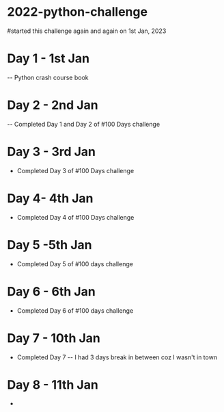 # 2022-python-challenge
#started this challenge again and again on 1st Jan, 2023

# Day 1 - 1st Jan
-- Python crash course book

# Day 2 - 2nd Jan
-- Completed Day 1 and Day 2 of #100 Days challenge 

# Day 3 - 3rd Jan
- Completed Day 3 of #100 Days challenge

# Day 4- 4th Jan
- Completed Day 4 of #100 Days challenge

# Day 5 -5th Jan
- Completed Day 5 of #100 days challenge 

# Day 6 - 6th Jan
- Completed Day 6 of #100 days challenge

# Day 7 - 10th Jan
- Completed Day 7 
-- I had 3 days break in between coz I wasn't in town

# Day 8 - 11th Jan 
-